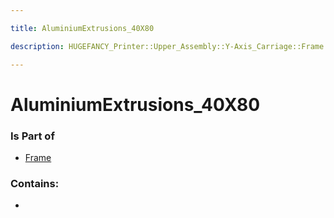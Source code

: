 ```yaml
---

title: AluminiumExtrusions_40X80

description: HUGEFANCY_Printer::Upper_Assembly::Y-Axis_Carriage::Frame::AluminiumExtrusions_40X80

---
```

# AluminiumExtrusions_40X80
<script>
    var geoarray = '{"AluminiumExtrusions_40X80": {}}';
</script>
<script>
    var basepath = '/assets/HUGEFANCY_Printer/Upper_Assembly/Y-Axis_Carriage/Frame/';
</script>
<link rel="stylesheet" href="/css/container.css">

<div id="container"></div>

<!-- these are the required scripts for the three.js scene -->
<script src="/lib/three.min.js"></script>
<script src="/lib/OrbitControls.js"></script>
<script src="/lib/RectAreaLightUniformsLib.js"></script>
<!-- this is your app's lib file -->
<script src="/lib/triceratops_app.js"></script>
### Is Part of
- [Frame](../Frame)  

### Contains:
- [](./AluminiumExtrusions_40X80/)

